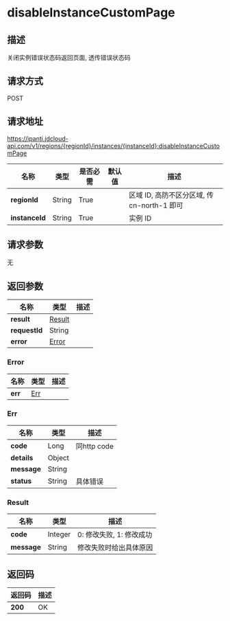 # disableInstanceCustomPage


## 描述
关闭实例错误状态码返回页面, 透传错误状态码

## 请求方式
POST

## 请求地址
https://ipanti.jdcloud-api.com/v1/regions/{regionId}/instances/{instanceId}:disableInstanceCustomPage

|名称|类型|是否必需|默认值|描述|
|---|---|---|---|---|
|**regionId**|String|True| |区域 ID, 高防不区分区域, 传 cn-north-1 即可|
|**instanceId**|String|True| |实例 ID|

## 请求参数
无


## 返回参数
|名称|类型|描述|
|---|---|---|
|**result**|[Result](disableinstancecustompage#result)| |
|**requestId**|String| |
|**error**|[Error](disableinstancecustompage#error)| |

### <div id="error">Error</div>
|名称|类型|描述|
|---|---|---|
|**err**|[Err](disableinstancecustompage#err)| |
### <div id="err">Err</div>
|名称|类型|描述|
|---|---|---|
|**code**|Long|同http code|
|**details**|Object| |
|**message**|String| |
|**status**|String|具体错误|
### <div id="result">Result</div>
|名称|类型|描述|
|---|---|---|
|**code**|Integer|0: 修改失败, 1: 修改成功|
|**message**|String|修改失败时给出具体原因|

## 返回码
|返回码|描述|
|---|---|
|**200**|OK|
